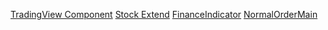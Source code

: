 [TradingView Component](TradingViewComponent.md)
[Stock Extend](StockExtend.md)
[FinanceIndicator](FinanceIndicator.md)
[NormalOrderMain](NormalOrderMain.md)